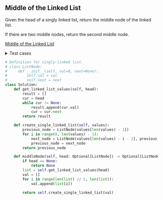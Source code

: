 ## Middle of the Linked List

Given the head of a singly linked list, return the middle node of the linked list.

If there are two middle nodes, return the second middle node.

[Middle of the Linked List](https://leetcode.com/problems/middle-of-the-linked-list/)

<details><summary>Test cases</summary><blockquote>

```python
import unittest
from solution import Solution


class TestMiddleOfTheLinkedList(unittest.TestCase):
    def setUp(self):
        self.solution = Solution()

    def test_empty_list(self):
        self.assertEqual(self.solution.middleNode([]), [])

    def test_even_len_list(self):
        self.assertEqual(self.solution.middleNode([1, 2]), [2])

    def test_uneven_len_list(self):
        self.assertEqual(self.solution.middleNode([1, 2, 3]), [2, 3])
```
</blockquote></details>

```python
# Definition for singly-linked list.
# class ListNode:
#     def __init__(self, val=0, next=None):
#         self.val = val
#         self.next = next
class Solution:
    def get_linked_list_values(self, head):
        result = []
        cur = head
        while cur != None:
            result.append(cur.val)
            cur = cur.next
        return result

    def create_single_linked_list(self, values):
        previous_node = ListNode(values[len(values) - 1])
        for i in range(0, len(values) - 1):
            next_node = ListNode(values[len(values) - i - 2], previous_node)
            previous_node = next_node
        return previous_node

    def middleNode(self, head: Optional[ListNode]) -> Optional[ListNode]:
        if head == None:
            return None
        list = self.get_linked_list_values(head)
        val = []
        for i in range(len(list) // 2, len(list)):
            val.append(list[i])

        return self.create_single_linked_list(val)
```
